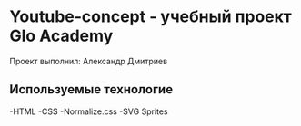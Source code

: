 # Youtube-concept - учебный проект Glo Academy
Проект выполнил: Александр Дмитриев

## Используемые технологие
-HTML
-CSS
-Normalize.css
-SVG Sprites

